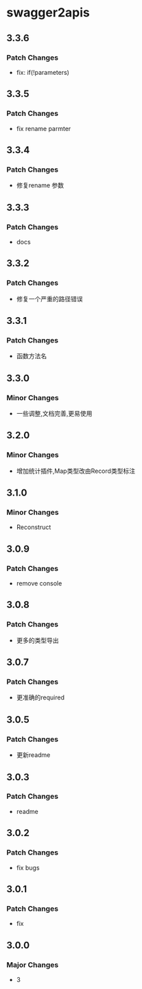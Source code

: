 # swagger2apis

## 3.3.6

### Patch Changes

- fix: if(!parameters)

## 3.3.5

### Patch Changes

- fix rename parmter

## 3.3.4

### Patch Changes

- 修复rename 参数

## 3.3.3

### Patch Changes

- docs

## 3.3.2

### Patch Changes

- 修复一个严重的路径错误

## 3.3.1

### Patch Changes

- 函数方法名

## 3.3.0

### Minor Changes

- 一些调整,文档完善,更易使用

## 3.2.0

### Minor Changes

- 增加统计插件,Map类型改由Record类型标注

## 3.1.0

### Minor Changes

- Reconstruct

## 3.0.9

### Patch Changes

- remove console

## 3.0.8

### Patch Changes

- 更多的类型导出

## 3.0.7

### Patch Changes

- 更准确的required

## 3.0.5

### Patch Changes

- 更新readme

## 3.0.3

### Patch Changes

- readme

## 3.0.2

### Patch Changes

- fix bugs

## 3.0.1

### Patch Changes

- fix

## 3.0.0

### Major Changes

- 3
